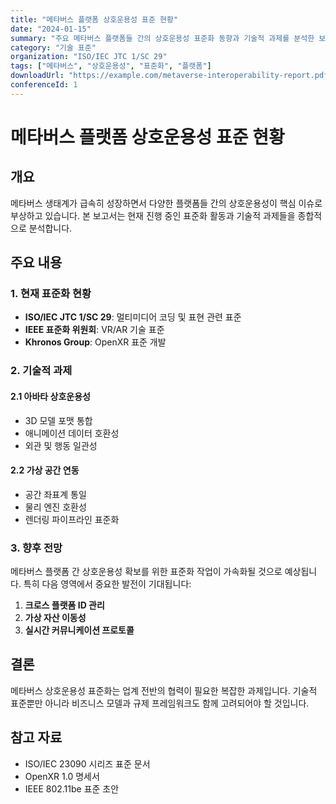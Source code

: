 ```yaml
---
title: "메타버스 플랫폼 상호운용성 표준 현황"
date: "2024-01-15"
summary: "주요 메타버스 플랫폼들 간의 상호운용성 표준화 동향과 기술적 과제를 분석한 보고서입니다."
category: "기술 표준"
organization: "ISO/IEC JTC 1/SC 29"
tags: ["메타버스", "상호운용성", "표준화", "플랫폼"]
downloadUrl: "https://example.com/metaverse-interoperability-report.pdf"
conferenceId: 1
---
```


# 메타버스 플랫폼 상호운용성 표준 현황

## 개요

메타버스 생태계가 급속히 성장하면서 다양한 플랫폼들 간의 상호운용성이 핵심 이슈로 부상하고 있습니다. 본 보고서는 현재 진행 중인 표준화 활동과 기술적 과제들을 종합적으로 분석합니다.

## 주요 내용

### 1. 현재 표준화 현황

- **ISO/IEC JTC 1/SC 29**: 멀티미디어 코딩 및 표현 관련 표준
- **IEEE 표준화 위원회**: VR/AR 기술 표준
- **Khronos Group**: OpenXR 표준 개발

### 2. 기술적 과제

#### 2.1 아바타 상호운용성
- 3D 모델 포맷 통합
- 애니메이션 데이터 호환성
- 외관 및 행동 일관성

#### 2.2 가상 공간 연동
- 공간 좌표계 통일
- 물리 엔진 호환성
- 렌더링 파이프라인 표준화

### 3. 향후 전망

메타버스 플랫폼 간 상호운용성 확보를 위한 표준화 작업이 가속화될 것으로 예상됩니다. 특히 다음 영역에서 중요한 발전이 기대됩니다:

1. **크로스 플랫폼 ID 관리**
2. **가상 자산 이동성**
3. **실시간 커뮤니케이션 프로토콜**

## 결론

메타버스 상호운용성 표준화는 업계 전반의 협력이 필요한 복잡한 과제입니다. 기술적 표준뿐만 아니라 비즈니스 모델과 규제 프레임워크도 함께 고려되어야 할 것입니다.

## 참고 자료

- ISO/IEC 23090 시리즈 표준 문서
- OpenXR 1.0 명세서
- IEEE 802.11be 표준 초안